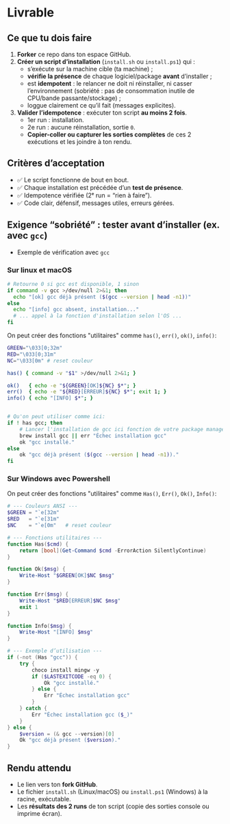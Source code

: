 # Livrable
## Ce que tu dois faire
1. **Forker** ce repo dans ton espace GitHub.
2. **Créer un script d’installation** (`install.sh` ou `install.ps1`) qui :
   * s’exécute sur la machine cible (ta machine) ;
   * **vérifie la présence** de chaque logiciel/package **avant** d’installer ;
   * est **idempotent** : le relancer ne doit ni réinstaller, ni casser l’environnement (sobriété : pas de consommation inutile de CPU/bande passante/stockage) ;
   * loggue clairement ce qu’il fait (messages explicites).
3. **Valider l’idempotence** : exécuter ton script **au moins 2 fois**.
   * 1er run : installation.
   * 2e run : aucune réinstallation, sortie `0`.
   * **Copier-coller ou capturer les sorties complètes** de ces 2 exécutions et les joindre à ton rendu.

## Critères d’acceptation
* ✅ Le script fonctionne de bout en bout.
* ✅ Chaque installation est précédée d’un **test de présence**.
* ✅ Idempotence vérifiée (2ᵉ run = “rien à faire”).
* ✅ Code clair, défensif, messages utiles, erreurs gérées.

## Exigence “sobriété” : tester avant d’installer (ex. avec `gcc`)
- Exemple de vérification avec `gcc`

### Sur linux et macOS
```sh
# Retourne 0 si gcc est disponible, 1 sinon
if command -v gcc >/dev/null 2>&1; then
  echo "[ok] gcc déjà présent ($(gcc --version | head -n1))"
else
  echo "[info] gcc absent, installation..."
  # ... appel à la fonction d'installation selon l'OS ...
fi
```

On peut créer des fonctions "utilitaires" comme `has()`, `err()`, `ok()`, `info()`:

```sh
GREEN="\033[0;32m"
RED="\033[0;31m"
NC="\033[0m" # reset couleur

has() { command -v "$1" >/dev/null 2>&1; }

ok()   { echo -e "${GREEN}[OK]${NC} $*"; }
err()  { echo -e "${RED}[ERREUR]${NC} $*"; exit 1; }
info() { echo "[INFO] $*"; }


# Qu'on peut utiliser comme ici:
if ! has gcc; then
    # Lancer l'installation de gcc ici fonction de votre package manager
    brew install gcc || err "Échec installation gcc"
    ok "gcc installé."
else
    ok "gcc déjà présent ($(gcc --version | head -n1))."
fi
```

### Sur Windows avec Powershell
On peut créer des fonctions "utilitaires" comme `Has()`, `Err()`, `Ok()`, `Info()`:

```powershell
# --- Couleurs ANSI ---
$GREEN = "`e[32m"
$RED   = "`e[31m"
$NC    = "`e[0m"   # reset couleur

# --- Fonctions utilitaires ---
function Has($cmd) {
    return [bool](Get-Command $cmd -ErrorAction SilentlyContinue)
}

function Ok($msg) {
    Write-Host "$GREEN[OK]$NC $msg"
}

function Err($msg) {
    Write-Host "$RED[ERREUR]$NC $msg"
    exit 1
}

function Info($msg) {
    Write-Host "[INFO] $msg"
}

# --- Exemple d’utilisation ---
if (-not (Has "gcc")) {
    try {
        choco install mingw -y
        if ($LASTEXITCODE -eq 0) {
            Ok "gcc installé."
        } else {
            Err "Échec installation gcc"
        }
    } catch {
        Err "Échec installation gcc ($_)"
    }
} else {
    $version = (& gcc --version)[0]
    Ok "gcc déjà présent ($version)."
}
```

## Rendu attendu
* Le lien vers ton **fork GitHub**.
* Le fichier `install.sh` (Linux/macOS) ou `install.ps1` (Windows) à la racine, exécutable.
* Les **résultats des 2 runs** de ton script (copie des sorties console ou imprime écran).